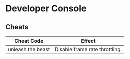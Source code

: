 # Developer Console

## Cheats

| Cheat Code        | Effect                         |
|-------------------|--------------------------------|
| unleash the beast | Disable frame rate throttling. |
